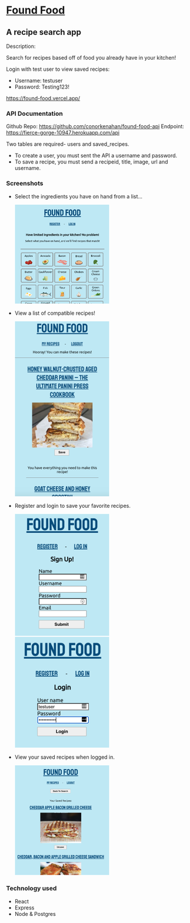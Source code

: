 # [Found Food](https://found-food.vercel.app/)

## A recipe search app

Description:

Search for recipes based off of food you already have in your kitchen!

Login with test user to view saved recipes:

- Username: testuser
- Password: Testing123!

https://found-food.vercel.app/

### API Documentation

Github Repo: https://github.com/conorkenahan/found-food-api
Endpoint: https://fierce-gorge-10947.herokuapp.com/api

Two tables are required- users and saved_recipes.

- To create a user, you must sent the API a username and password.
- To save a recipe, you must send a recipeid, title, image, url and username.

### Screenshots

- Select the ingredients you have on hand from a list...

  <img src="./src/images/screenshots/main.png" width="256">

- View a list of compatible recipes!

  <img src="./src/images/screenshots/results.png" width="256">

- Register and login to save your favorite recipes.

  <img src="./src/images/screenshots/register.png" width="256">
  <img src="./src/images/screenshots/login.png" width="256">

- View your saved recipes when logged in.

  <img src="./src/images/screenshots/saved_recipes.png" width="256">

### Technology used

- React
- Express
- Node & Postgres
